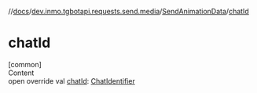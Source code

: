 //[docs](../../../index.md)/[dev.inmo.tgbotapi.requests.send.media](../index.md)/[SendAnimationData](index.md)/[chatId](chat-id.md)



# chatId  
[common]  
Content  
open override val [chatId](chat-id.md): [ChatIdentifier](../../dev.inmo.tgbotapi.types/-chat-identifier/index.md)  



